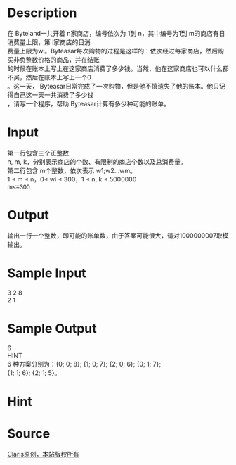 
# Description

<div class="content"><div>在 Byteland一共开着 n家商店，编号依次为 1到 n，其中编号为1到 m的商店有日消费量上限，第 i家商店的日消</div>
<div>费量上限为wi。Byteasar每次购物的过程是这样的：依次经过每家商店，然后购买非负整数价格的商品，并在结账</div>
<div>的时候在账本上写上在这家商店消费了多少钱。当然，他在这家商店也可以什么都不买，然后在账本上写上一个0</div>
<div>。这一天， Byteasar日常完成了一次购物，但是他不慎遗失了他的账本。他只记得自己这一天一共消费了多少钱</div>
<div>，请写一个程序，帮助 Byteasar计算有多少种可能的账单。 </div>
<div></div></div>

# Input

<div class="content"><div>第一行包含三个正整数 </div>
<div>n, m, k，分别表示商店的个数、有限制的商店个数以及总消费量。</div>
<div>第二行包含 m个整数，依次表示 w1;w2...wm。 </div>
<div>1 ≤ m ≤ n，0≤ wi ≤ 300，1 ≤ n, k ≤ 5000000</div>
<div><span style="font-family: arial, verdana, helvetica, sans-serif;">m&lt;=300</span></div>
<div></div></div>

# Output

<div class="content"><div>输出一行一个整数，即可能的账单数，由于答案可能很大，请对1000000007取模输出。 </div>
<div></div></div>

# Sample Input

<div class="content"><span class="sampledata">3 2 8<br/>
2 1</span></div>

# Sample Output

<div class="content"><span class="sampledata">6<br/>
HINT<br/>
6 种方案分别为：{0; 0; 8}; {1; 0; 7}; {2; 0; 6}; {0; 1; 7}; <br/>
{1; 1; 6}; {2; 1; 5}。</span></div>

# Hint

<div class="content"><p></p></div>

# Source

<div class="content"><p><a href="problemset.php?search=Claris原创，本站版权所有">Claris原创，本站版权所有</a></p></div>

